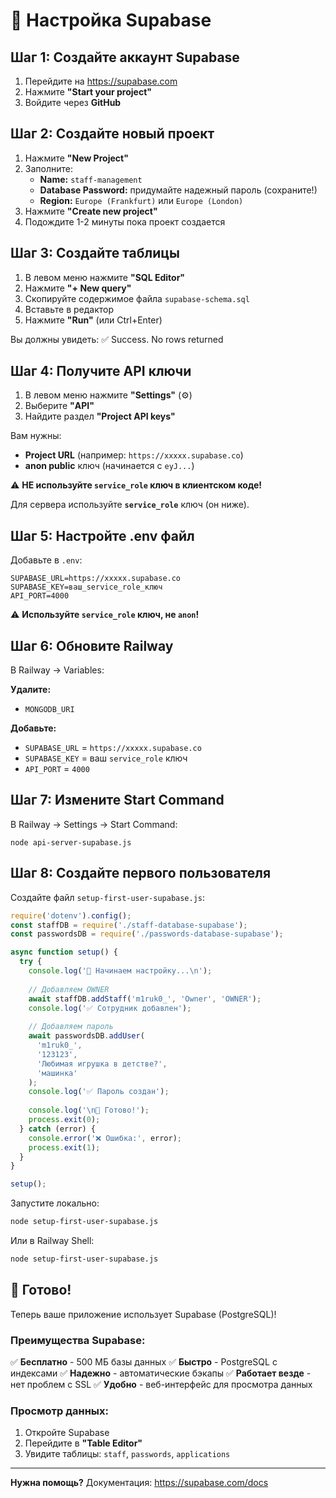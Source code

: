 # 🚀 Настройка Supabase

## Шаг 1: Создайте аккаунт Supabase

1. Перейдите на https://supabase.com
2. Нажмите **"Start your project"**
3. Войдите через **GitHub**

## Шаг 2: Создайте новый проект

1. Нажмите **"New Project"**
2. Заполните:
   - **Name:** `staff-management`
   - **Database Password:** придумайте надежный пароль (сохраните!)
   - **Region:** `Europe (Frankfurt)` или `Europe (London)`
3. Нажмите **"Create new project"**
4. Подождите 1-2 минуты пока проект создается

## Шаг 3: Создайте таблицы

1. В левом меню нажмите **"SQL Editor"**
2. Нажмите **"+ New query"**
3. Скопируйте содержимое файла `supabase-schema.sql`
4. Вставьте в редактор
5. Нажмите **"Run"** (или Ctrl+Enter)

Вы должны увидеть: ✅ Success. No rows returned

## Шаг 4: Получите API ключи

1. В левом меню нажмите **"Settings"** (⚙️)
2. Выберите **"API"**
3. Найдите раздел **"Project API keys"**

Вам нужны:
- **Project URL** (например: `https://xxxxx.supabase.co`)
- **anon public** ключ (начинается с `eyJ...`)

⚠️ **НЕ используйте `service_role` ключ в клиентском коде!**

Для сервера используйте **`service_role`** ключ (он ниже).

## Шаг 5: Настройте .env файл

Добавьте в `.env`:

```env
SUPABASE_URL=https://xxxxx.supabase.co
SUPABASE_KEY=ваш_service_role_ключ
API_PORT=4000
```

⚠️ **Используйте `service_role` ключ, не `anon`!**

## Шаг 6: Обновите Railway

В Railway → Variables:

**Удалите:**
- `MONGODB_URI`

**Добавьте:**
- `SUPABASE_URL` = `https://xxxxx.supabase.co`
- `SUPABASE_KEY` = ваш `service_role` ключ
- `API_PORT` = `4000`

## Шаг 7: Измените Start Command

В Railway → Settings → Start Command:

```
node api-server-supabase.js
```

## Шаг 8: Создайте первого пользователя

Создайте файл `setup-first-user-supabase.js`:

```javascript
require('dotenv').config();
const staffDB = require('./staff-database-supabase');
const passwordsDB = require('./passwords-database-supabase');

async function setup() {
  try {
    console.log('🚀 Начинаем настройку...\n');
    
    // Добавляем OWNER
    await staffDB.addStaff('m1ruk0_', 'Owner', 'OWNER');
    console.log('✅ Сотрудник добавлен');
    
    // Добавляем пароль
    await passwordsDB.addUser(
      'm1ruk0_',
      '123123',
      'Любимая игрушка в детстве?',
      'машинка'
    );
    console.log('✅ Пароль создан');
    
    console.log('\n🎉 Готово!');
    process.exit(0);
  } catch (error) {
    console.error('❌ Ошибка:', error);
    process.exit(1);
  }
}

setup();
```

Запустите локально:
```bash
node setup-first-user-supabase.js
```

Или в Railway Shell:
```bash
node setup-first-user-supabase.js
```

## 🎉 Готово!

Теперь ваше приложение использует Supabase (PostgreSQL)!

### Преимущества Supabase:

✅ **Бесплатно** - 500 МБ базы данных
✅ **Быстро** - PostgreSQL с индексами
✅ **Надежно** - автоматические бэкапы
✅ **Работает везде** - нет проблем с SSL
✅ **Удобно** - веб-интерфейс для просмотра данных

### Просмотр данных:

1. Откройте Supabase
2. Перейдите в **"Table Editor"**
3. Увидите таблицы: `staff`, `passwords`, `applications`

---

**Нужна помощь?** Документация: https://supabase.com/docs

